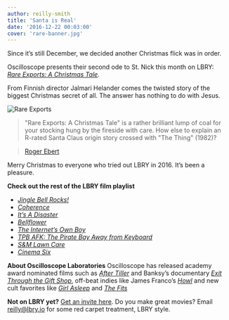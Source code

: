 ```yaml
---
author: reilly-smith
title: 'Santa is Real'
date: '2016-12-22 00:03:00'
cover: 'rare-banner.jpg'
---
```


Since it’s still December, we decided another Christmas flick was in order.

Oscilloscope presents their second ode to St. Nick this month on LBRY: [*Rare Exports: A Christmas Tale*](https://open.lbry.io/rareexports).

From Finnish director Jalmari Helander comes the twisted story of the biggest Christmas secret of all. The answer has nothing to do with Jesus.

![Rare Exports](/img/news/rare-inline.jpg)

>"Rare Exports: A Christmas Tale" is a rather brilliant lump of coal for your stocking hung by the fireside with care. How else to explain an R-rated Santa Claus origin story crossed with "The Thing" (1982)?

> [Roger Ebert](https://www.rogerebert.com/reviews/rare-exports-a-christmas-tale-2010)

Merry Christmas to everyone who tried out LBRY in 2016. It’s been a pleasure.

**Check out the rest of the LBRY film playlist**
- [*Jingle Bell Rocks!*](https://open.lbry.io/jinglebellrocks)
- [*Coherence*](https://open.lbry.io/coherence)
- [*It’s A Disaster*](https://open.lbry.io/itsadisaster)
- [*Bellflower*](https://open.lbry.io/bellfower)
- [*The Internet’s Own Boy*](https://open.lbry.io/theinternetsownboy)
- [*TPB AFK: The Pirate Bay Away from Keyboard*](https://open.lbry.io/tpbafk)
- [*S&M Lawn Care*](https://open.lbry.io/smlawncare)
- [*Cinema Six*](https://open.lbry.io/cinemasix)

**About Oscilloscope Laboratories**
Oscilloscope has released academy award nominated films such as [*After Tiller*](https://www.rottentomatoes.com/m/after_tiller_2013/) and Banksy’s documentary [*Exit Through the Gift Shop*](https://www.rottentomatoes.com/m/exit_through_the_gift_shop/), off-beat indies like James Franco’s [*Howl*](https://www.rottentomatoes.com/m/1211483-howl) and new cult favorites like [*Girl Asleep*](https://www.rottentomatoes.com/m/girl_asleep_2016) and [*The Fits*](https://www.rottentomatoes.com/m/the_fits_2016)

**Not on LBRY yet?** [Get an invite here](https://lbry.io/get). Do you make great movies? Email [reilly@lbry.io](mailto:reilly@lbry.io) for some red carpet treatment, LBRY style.
